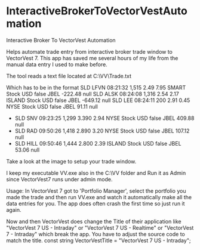 InteractiveBrokerToVectorVestAutomation
=======================================

Interactive Broker To VectorVest Automation

Helps automate trade entry from interactive broker trade window to VectorVest 7.
This app has saved me several hours of my life from the manual data entry I used to make before.

The tool reads a text file located at
C:\VV\Trade.txt

Which has to be in the format
	SLD	LFVN	08:21:32	1,515	2.49	7.95	SMART	Stock	USD	false	JBEL	-222.48	null
	SLD	ALSK	08:24:08	1,316	2.54	2.17	ISLAND	Stock	USD	false	JBEL	-649.12	null
	SLD	LEE	08:24:11	200	2.91	0.45	NYSE	Stock	USD	false	JBEL	91.11	null
+	SLD	SNV	09:23:25	1,299	3.390	2.94	NYSE	Stock	USD	false	JBEL	409.88	null
+	SLD	RAD	09:50:26	1,418	2.890	3.20	NYSE	Stock	USD	false	JBEL	107.12	null
+	SLD	HILL	09:50:46	1,444	2.800	2.39	ISLAND	Stock	USD	false	JBEL	53.06	null

Take a look at the image to setup your trade window.

I keep my executable VV.exe also in the C:\VV folder and Run it as Admin since VectorVest7 runs under admin mode.


Usage:
In VectorVest 7 got to 'Portfolio Manager', select the portfolio you made the trade and then run VV.exe and watch it automatically make all the data entries for you.
The app does often crash the first time so just run it again. 

Now and then VectorVest does change the Title of their application like "VectorVest 7 US - Intraday" or "VectorVest 7 US - Realtime" or "VectorVest 7 - Intraday" which break the app. 
You have to adjust the source code to match the title.
const string VectorVestTitle = "VectorVest 7 US - Intraday";
